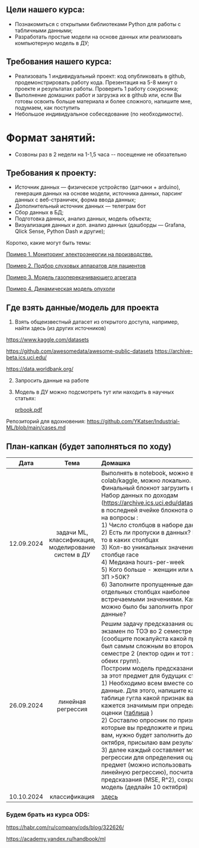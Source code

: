 
## Цели нашего курса:

- Познакомиться с открытыми библиотеками Python для работы с табличными данными;
- Разработать простые модели на основе данных или реализовать компьютерную модель в ДУ;

## Требования нашего курса:

- Реализовать 1 индивидуальный проект: код опубликовать в github, продемонстрировать работу кода. Презентация на 5-8 минут о проекте и результатах работы. Проверить 1 работу сокурсника;
- Выполнение домашних работ и загрузка их в github или, если Вы готовы освоить больше материала и более сложного, напишите мне, подумаем, как поступить
- Небольшое индивидуальное собеседование (по необходимости).

# Формат занятий:
- Созвоны раз в 2 недели на 1-1,5 часа -- посещение не обязательно

## Требования к проекту:

- Источник данных — физическое устройство (датчики + arduino), генерация данных на основе модели, источника данных, парсинг данных с веб-страничек, форма ввода данных;
- Дополнительный источник данных — телеграм бот
- Сбор данных в БД;
- Подготовка данных, анализ данных, модель объекта;
- Визуализация данных и доп. анализ данных (дашборды — Grafana, Qlick Sense, Python Dash и другие);

Коротко, какие могут быть темы:

[Пример 1. Мониторинг электроэнергии на производстве. ](https://www.notion.so/1-c702e38dda4b4b8d921ce3b5cc45c944?pvs=21)

[Пример 2. Подбор слуховых аппаратов для пациентов](https://www.notion.so/2-800f16a63eb54b109bbee21fb6445c29?pvs=21)

[Пример 3. Модель газоперекачивающего агрегата](https://www.notion.so/3-b2bfdddd1a47492d93d1b146cb635a49?pvs=21)

[Пример 4. Динамическая модель опухоли](https://www.notion.so/4-f50445b2530345cc9f689ce64f1077c8?pvs=21)



## Где взять данные/модель для проекта
1. Взять общеизвестный датасет из открытого доступа, например, найти здесь (из других источников)	

https://www.kaggle.com/datasets 

https://github.com/awesomedata/awesome-public-datasets 
[](https://www.kaggle.com/datasets)https://archive-beta.ics.uci.edu/

https://data.worldbank.org/


2. Запросить данные на работе
3. Модель в ДУ можно подсмотреть тут или находить в научных статьях:
    
    [prbook.pdf](https://prod-files-secure.s3.us-west-2.amazonaws.com/967bc864-fa93-4ebb-a65a-1738a06dd035/807630ea-9602-41b9-a301-d10520a98cc2/prbook.pdf)

Репозиторий для вдохновения: https://github.com/YKatser/Industrial-ML/blob/main/cases.md

## План-капкан (будет заполняться по ходу)
| Дата       | Тема                | Домашка |
| ------------- |:------------------:| :-----|
| 12.09.2024     |  задачи ML, классификация, моделирование систем в ДУ | Выполнять в notebook, можно в colab/kaggle, можно локально. <br/> Финальный блокнот загрузить в свой гит. Набор данных по доходам (https://archive.ics.uci.edu/dataset/2/adult) в последней ячейке блокнота ответить на вопросы : <br/> 1) Число столбцов в наборе данных <br/> 2) Есть ли пропуски в данных? Если есть, то в каких столбцах <br/> 3) Кол-во уникальных значений в столбце race <br/> 4) Медиана hours-per-week <br/> 5) Кого больше - женщин или мужчин с ЗП >50K?<br/> 6) Заполните пропущенные данные в отдельных столбцах наиболее встречаемыми значениями. Как еще можно было бы заполнить пропущенные данные? |
|26.09.2024|линейная регрессия| Решим задачу предсказания оценки за экзамен по ТОЭ во 2 семестре (сообщите пожалуйста какой предмет был самым сложным во втором семестре 2 (лектор один и тот же у обеих групп). <br/> Построим модель предсказания оценки за этот предмет для будущих студентов:  <br/> 1) Необходимо всем вместе собрать данные. Для этого, напишите каждый в таблице гугла какой признак вам кажется значимым при определении оценки ([таблица](https://docs.google.com/spreadsheets/d/1het-urZJKtHMKdE84htxegRR8WXS9C5WEdajfBXRDrI/edit?usp=sharing) ) <br/> 2) Cоставлю опросник по признакам, которые вы предложите и пришлю  его вам, нужно будет заполнить до 1 октября, присылаю вам результаты <br/> 3) далее каждый составляет модель регрессии для определения оценки за предмет (можно использовать не только линейную регрессию), посчитать ошибку предсказания (MSE, R^2), сохранить модель (дедлайн 10 октября)
|10.10.2024|классификация| [здесь]()|


### Будем брать из курса ODS:

https://habr.com/ru/company/ods/blog/322626/

https://academy.yandex.ru/handbook/ml


